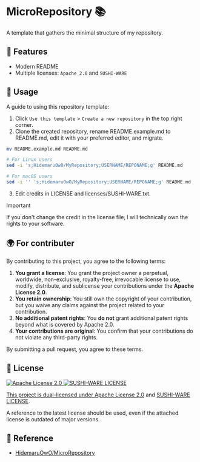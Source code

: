 # MicroRepository 📚

A template that gathers the minimal structure of my repository.

## 🚀 Features

- Modern README
- Multiple licenses: `Apache 2.0` and `SUSHI-WARE`

<!-- ## 🛠 Installation -->

<!-- ```bash -->
<!-- brew install micro-repository -->
<!-- ``` -->

<!-- ### 🏗 Build from Source -->

<!-- ```sh -->
<!-- git clone https://github.com/HidemaruOwO/MicroRepository.git -->
<!-- cd MicroRepository -->

<!-- make -j8 -->

<!-- install -Dm0755 -t "/usr/local/bin/" "dist/builded-binary" -->
<!-- ``` -->

<!-- - Arch Linux -->

<!-- ```sh -->
<!-- git clone https://github.com/HidemaruOwO/MicroRepository.git -->
<!-- cd MicroRepository -->

<!-- makepkg -si -->
<!-- ``` -->

## 🎯 Usage

A guide to using this repository template:

1. Click `Use this template` > `Create a new repository` in the top right corner.
2. Clone the created repository, rename README.example.md to README.md, edit it with your preferred editor, and migrate.

```bash
mv README.example.md README.md

# For Linux users
sed -i 's;HidemaruOwO/MyRepository;USERNAME/REPONAME;g' README.md

# For macOS users
sed -i '' 's;HidemaruOwO/MyRepository;USERNAME/REPONAME;g' README.md
```

3. Edit credits in LICENSE and licenses/SUSHI-WARE.txt.

> [!IMPORTANT]
> If you don't change the credit in the license file, I will technically own the rights to your software.

## 🌍 For contributer

By contributing to this project, you agree to the following terms:

1. **You grant a license**: You grant the project owner a perpetual, worldwide, non-exclusive, royalty-free, irrevocable license to use, modify, distribute, and sublicense your contributions under the **Apache License 2.0**.
2. **You retain ownership**: You still own the copyright of your contribution, but you waive any claims against the project related to your contribution.
3. **No additional patent rights**: You **do not** grant additional patent rights beyond what is covered by Apache 2.0.
4. **Your contributions are original**: You confirm that your contributions do not violate any third-party rights.

By submitting a pull request, you agree to these terms.

## 📜 License

<div align="left" style="flex: inline" >
<a href="https://www.apache.org/licenses/LICENSE-2.0" >
<img src="https://img.shields.io/badge/License-Apache%20License%202.0-blue.svg" alt="Apache License 2.0"
</a>
<a href="https://github.com/MakeNowJust/sushi-ware" >
<img src="https://img.shields.io/badge/License-SUSHI--WARE%20%F0%9F%8D%A3-blue.svg" alt="SUSHI-WARE LICENSE"
</a>
</div>

This project is dual-licensed under [Apache License 2.0](https://www.apache.org/licenses/LICENSE-2.0) and [SUSHI-WARE LICENSE](https://github.com/MakeNowJust/sushi-ware).

A reference to the latest license should be used, even if the attached license is outdated of major versions.

## 🤝 Reference

- [HidemaruOwO/MicroRepository](https://github.com/HidemaruOwO/MicroRepository)
